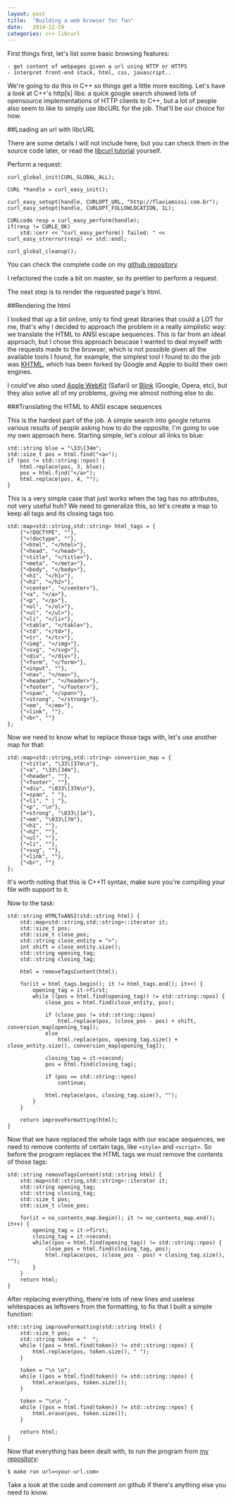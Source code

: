 ```yaml
---
layout: post
title:  "Building a web browser for fun"
date:   2014-12-29
categories: c++ libcurl
---
```



First things first, let's list some basic browsing features:

    - get content of webpages given a url using HTTP or HTTPS
    - interpret front-end stack, html, css, javascript..


We're going to do this in C++ so things get a little more exciting. Let's have a look
at C++'s http[s] libs: a quick google search showed lots of opensource implementations
of HTTP clients to C++, but a lot of people also seem to like to simply use libcURL for the job.
That'll be our choice for now.

##Loading an url with libcURL

There are some details I will not include here, but you can check them in the source code later, or
read the [libcurl tutorial](http://curl.haxx.se/libcurl/c/libcurl-tutorial.html) yourself.

Perform a request:

    curl_global_init(CURL_GLOBAL_ALL);

    CURL *handle = curl_easy_init();

    curl_easy_setopt(handle, CURLOPT_URL, "http://flaviamissi.com.br");
    curl_easy_setopt(handle, CURLOPT_FOLLOWLOCATION, 1L);

    CURLcode resp = curl_easy_perform(handle);
    if(resp != CURLE_OK)
        std::cerr << "curl_easy_perform() failed: " << curl_easy_strerror(resp) << std::endl;

    curl_global_cleanup();

You can check the complete code on my [github repository](https://github.com/flaviamissi/webbrowser-experiment/blob/cc7b2e5a0bea22157707a0636af38a45bac1f999/main.cpp).

I refactored the code a bit on master, so its prettier to perform a request.

The next step is to render the requested page's html.

##Rendering the html

I looked that up a bit online, only to find great libraries that could a LOT for me, that's why I
decided to approach the problem in a really simplistic way: we translate the HTML to ANSI escape
sequences. This is far from an ideal approach, but I chose this approach beucase I wanted to deal myself
with the requests made to the browser, which is not possible given all the available tools I found, for example,
the simplest tool I found to do the job was [KHTML](http://en.wikipedia.org/wiki/KHTML), which has been forked by
Google and Apple to build their own engines.

I could've also used [Apple WebKit](http://en.wikipedia.org/wiki/WebKit) (Safari) or
[Blink](http://en.wikipedia.org/wiki/Blink_(layout_engine)) (Google, Opera, etc), but they also solve all of my
problems, giving me almost nothing else to do.

###Translating the HTML to ANSI escape sequences

This is the hardest part of the job. A simple search into google returns various results of people asking how to do
the opposite, I'm going to use my own approach here.
Starting simple, let's colour all links to blue:

    std::string blue = "\33\[34m";
    std::size_t pos = html.find("<a>");
    if (pos != std::string::npos) {
        html.replace(pos, 3, blue);
        pos = html.find("</a>");
        html.replace(pos, 4, "");
    }

This is a very simple case that just works when the tag has no attributes, not very useful huh?
We need to generalize this, so let's create a map to keep all tags and its closing tags too.

    std::map<std::string,std::string> html_tags = {
        {"<!DOCTYPE", ""},
        {"<!doctype", ""},
        {"<html", "</html>"},
        {"<head", "</head>"},
        {"<title", "</title>"},
        {"<meta", "</meta>"},
        {"<body", "</body>"},
        {"<h1", "</h1>"},
        {"<h2", "</h2>"},
        {"<center", "</center>"},
        {"<a", "</a>"},
        {"<p", "</p>"},
        {"<ol", "</ol>"},
        {"<ul", "</ul>"},
        {"<li", "</li>"},
        {"<table", "</table>"},
        {"<td", "</td>"},
        {"<tr", "</tr>"},
        {"<img", "</img>"},
        {"<svg", "</svg>"},
        {"<div", "</div>"},
        {"<form", "</form>"},
        {"<input", ""},
        {"<nav", "</nav>"},
        {"<header", "</header>"},
        {"<footer", "</footer>"},
        {"<span", "</span>"},
        {"<strong", "</strong>"},
        {"<em", "</em>"},
        {"<link", ""},
        {"<br", ""}
    };

Now we need to know what to replace those tags with, let's use another map for that:

    std::map<std::string,std::string> conversion_map = {
        {"<title", "\33\[37m\n"},
        {"<a", "\33\[34m"},
        {"<header", ""},
        {"<footer", ""},
        {"<div", "\033\[37m\n"},
        {"<span", " "},
        {"<li", " | "},
        {"<p", "\n"},
        {"<strong", "\033\[1m"},
        {"<em", "\033\[7m"},
        {"<h1", ""},
        {"<h2", ""},
        {"<ul", ""},
        {"<li", ""},
        {"<svg", ""},
        {"<link", ""},
        {"<br", ""}
    };

It's worth noting that this is C++11 syntax, make sure you're compiling your file with support to it.

Now to the task:

    std::string HTMLToANSI(std::string html) {
        std::map<std::string,std::string>::iterator it;
        std::size_t pos;
        std::size_t close_pos;
        std::string close_entity = ">";
        int shift = close_entity.size();
        std::string opening_tag;
        std::string closing_tag;

        html = removeTagsContent(html);

        for(it = html_tags.begin(); it != html_tags.end(); it++) {
            opening_tag = it->first;
            while ((pos = html.find(opening_tag)) != std::string::npos) {
                close_pos = html.find(close_entity, pos);

                if (close_pos != std::string::npos)
                    html.replace(pos, (close_pos - pos) + shift, conversion_map[opening_tag]);
                else
                    html.replace(pos, opening_tag.size() + close_entity.size(), conversion_map[opening_tag]);

                closing_tag = it->second;
                pos = html.find(closing_tag);

                if (pos == std::string::npos)
                    continue;

                html.replace(pos, closing_tag.size(), "");
            }
        }

        return improveFormatting(html);
    }


Now that we have replaced the whole tags with our escape sequences, we need to remove contents of certain tags,
like `<style>` and `<script>`.
So before the program replaces the HTML tags we must remove the contents of those tags:

    std::string removeTagsContent(std::string html) {
        std::map<std::string,std::string>::iterator it;
        std::string opening_tag;
        std::string closing_tag;
        std::size_t pos;
        std::size_t close_pos;

        for(it = no_contents_map.begin(); it != no_contents_map.end(); it++) {
            opening_tag = it->first;
            closing_tag = it->second;
            while((pos = html.find(opening_tag)) != std::string::npos) {
                close_pos = html.find(closing_tag, pos);
                html.replace(pos, (close_pos - pos) + closing_tag.size(), "");
            }
        }
        return html;
    }

After replacing everything, there're lots of new lines and useless whitespaces as leftovers from the formatting,
to fix that I built a simple function:

    std::string improveFormatting(std::string html) {
        std::size_t pos;
        std::string token = "  ";
        while ((pos = html.find(token)) != std::string::npos) {
            html.replace(pos, token.size(), " ");
        }

        token = "\n \n";
        while ((pos = html.find(token)) != std::string::npos) {
            html.erase(pos, token.size());
        }

        token = "\n\n ";
        while ((pos = html.find(token)) != std::string::npos) {
            html.erase(pos, token.size());
        }

        return html;
    }

Now that everything has been dealt with, to run the program from [my repository](https://github.com/flaviamissi/webbrowser-experiment):

    $ make run url=<your-url.com>

Take a look at the code and comment on github if there's anything else you need to know.
